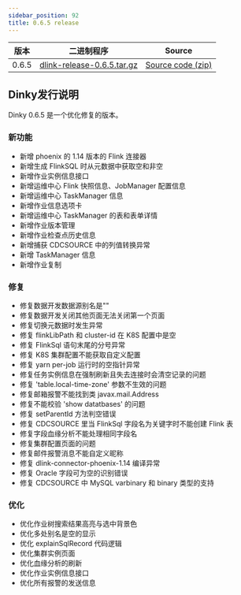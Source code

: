 ```yaml
---
sidebar_position: 92
title: 0.6.5 release
---
```




| 版本    | 二进制程序                                                                                                                 | Source                                                                                |
|-------|-----------------------------------------------------------------------------------------------------------------------|---------------------------------------------------------------------------------------|
| 0.6.5 | [dlink-release-0.6.5.tar.gz](https://github.com/DataLinkDC/dlink/releases/download/v0.6.5/dlink-release-0.6.5.tar.gz) | [Source code (zip)](https://github.com/DataLinkDC/dlink/archive/refs/tags/v0.6.5.zip) |


## Dinky发行说明

Dinky 0.6.5 是一个优化修复的版本。

### 新功能

- 新增 phoenix 的 1.14 版本的 Flink 连接器
- 新增生成 FlinkSQL 时从元数据中获取空和非空
- 新增作业实例信息接口
- 新增运维中心 Flink 快照信息、JobManager 配置信息
- 新增运维中心 TaskManager 信息
- 新增作业信息选项卡
- 新增运维中心 TaskManager 的表和表单详情
- 新增作业版本管理
- 新增作业检查点历史信息
- 新增捕获 CDCSOURCE 中的列值转换异常
- 新增 TaskManager 信息
- 新增作业复制

### 修复

- 修复数据开发数据源别名是""
- 修复数据开发关闭其他页面无法关闭第一个页面
- 修复切换元数据时发生异常
- 修复 flinkLibPath 和 cluster-id 在 K8S 配置中是空
- 修复 FlinkSql 语句末尾的分号异常
- 修复 K8S 集群配置不能获取自定义配置
- 修复 yarn per-job 运行时的空指针异常
- 修复任务实例信息在强制刷新且失去连接时会清空记录的问题
- 修复 'table.local-time-zone' 参数不生效的问题
- 修复邮箱报警不能找到类 javax.mail.Address
- 修复不能校验 'show datatbases' 的问题
- 修复 setParentId 方法判空错误
- 修复 CDCSOURCE 里当 FlinkSql 字段名为关键字时不能创建 Flink 表
- 修复字段血缘分析不能处理相同字段名
- 修复集群配置页面的问题
- 修复邮件报警消息不能自定义昵称
- 修复 dlink-connector-phoenix-1.14 编译异常
- 修复 Oracle 字段可为空的识别错误
- 修复 CDCSOURCE 中 MySQL varbinary 和 binary 类型的支持

### 优化

- 优化作业树搜索结果高亮与选中背景色
- 优化多处别名是空的显示
- 优化 explainSqlRecord 代码逻辑
- 优化集群实例页面
- 优化血缘分析的刷新
- 优化作业实例信息接口
- 优化所有报警的发送信息